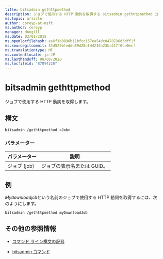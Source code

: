 ```yaml
---
title: bitsadmin gethttpmethod
description: ジョブで使用する HTTP 動詞を取得する bitsadmin gethttpmethod コマンドの参照記事です。
ms.topic: article
author: coreyp-at-msft
ms.author: coreyp
manager: dongill
ms.date: 03/01/2019
ms.openlocfilehash: ea6f1b3896b11bfcc157ea54dc0470786d3dff1f
ms.sourcegitcommit: 53d526bfeddb89d28af44210a23ba417f6ce0ecf
ms.translationtype: MT
ms.contentlocale: ja-JP
ms.lasthandoff: 08/06/2020
ms.locfileid: "87894226"
---
```

# <a name="bitsadmin-gethttpmethod"></a>bitsadmin gethttpmethod

ジョブで使用する HTTP 動詞を取得します。

## <a name="syntax"></a>構文

```
bitsadmin /gethttpmethod <Job>
```

### <a name="parameters"></a>パラメーター

| パラメーター | 説明 |
| -------------- | -------------- |
| ジョブ (job) | ジョブの表示名または GUID。 |

## <a name="examples"></a>例

*Mydownloadjob*という名前のジョブで使用する HTTP 動詞を取得するには、次のようにします。

```
bitsadmin /gethttpmethod myDownloadJob
```

## <a name="additional-references"></a>その他の参照情報

- [コマンド ライン構文の記号](command-line-syntax-key.md)

- [bitsadmin コマンド](bitsadmin.md)
